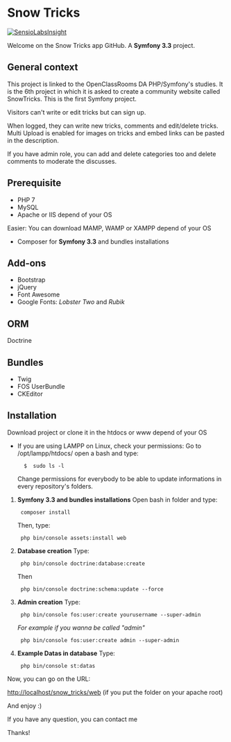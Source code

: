 # Snow Tricks

[![SensioLabsInsight](https://insight.sensiolabs.com/projects/40d805a5-a174-476f-9ec6-2447ccdb5623/big.png)](https://insight.sensiolabs.com/projects/40d805a5-a174-476f-9ec6-2447ccdb5623)

Welcome on the Snow Tricks app GitHub. A **Symfony 3.3** project.

## General context

This project is linked to the OpenClassRooms DA PHP/Symfony's studies. It is the 6th project in which it is asked to create a community website called SnowTricks. This is the first Symfony project.

Visitors can't write or edit tricks but can sign up.

When logged, they can write new tricks, comments and edit/delete tricks. Multi Upload is enabled for images on tricks and embed links can be pasted in the description.

If you have admin role, you can add and delete categories too and delete comments to moderate the discusses.

## Prerequisite

* PHP 7
* MySQL
* Apache or IIS depend of your OS

Easier: You can download MAMP, WAMP or XAMPP depend of your OS
* Composer for **Symfony 3.3** and bundles installations

## Add-ons

* Bootstrap
* jQuery
* Font Awesome
* Google Fonts: *Lobster Two* and *Rubik*

## ORM
Doctrine

## Bundles

* Twig
* FOS UserBundle
* CKEditor

## Installation

Download project or clone it in the htdocs or www depend of your OS

* If you are using LAMPP on Linux, check your permissions: Go to /opt/lampp/htdocs/ open a bash and type:

        $  sudo ls -l
    Change permissions for everybody to be able to update informations in every repository's folders.

1. **Symfony 3.3 and bundles installations** Open bash in folder and type:

        composer install
        
    Then, type:
        
        php bin/console assets:install web
        
2. **Database creation** Type:

        php bin/console doctrine:database:create
        
    Then
    
        php bin/console doctrine:schema:update --force
        
3. **Admin creation** Type:

        php bin/console fos:user:create yourusername --super-admin
        
    *For example if you wanna be called "admin"*
    
        php bin/console fos:user:create admin --super-admin
        
4. **Example Datas in database** Type:

        php bin/console st:datas

Now, you can go on the URL:

[http://localhost/snow_tricks/web](http://localhost/snow_tricks/web) (if you put the folder on your apache root)

And enjoy :)

If you have any question, you can contact me

Thanks!
